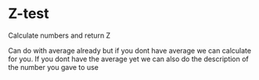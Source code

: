 # Z-test
 Calculate numbers and return Z

Can do with average already but if you dont have average we can calculate for you.
If you dont have the average yet we can also do the description of the number you gave to use
